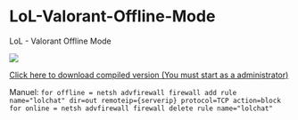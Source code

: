 # LoL-Valorant-Offline-Mode
LoL - Valorant Offline Mode


[![](https://cdn.discordapp.com/attachments/452001720055234581/912693098201632798/ss.png)](https://cdn.discordapp.com/attachments/452001720055234581/912693098201632798/ss.png)

[Click here to download compiled version (You must start as a administrator)](https://github.com/Dekares/LoL-Valorant-Offline-Mode/releases/tag/compiled "Click here to download compiled version (You must start as a administrator)")

Manuel:
`for offline = netsh advfirewall firewall add rule name="lolchat" dir=out remoteip={serverip} protocol=TCP action=block`
`for online = netsh advfirewall firewall delete rule name="lolchat"`
